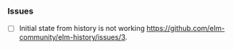 ### Issues
- [ ] Initial state from history is not working https://github.com/elm-community/elm-history/issues/3.
